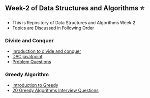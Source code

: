 ## Week-2 of Data Structures and Algorithms :star:


- This is Repository of Data Structures and Algorithms Week 2
- Topics are Discussed in Following Order

### Divide and Conquer
- [Inroduction to divide and conquer](https://www.tutorialspoint.com/data_structures_algorithms/divide_and_conquer)
- [DAC javatpoint](https://www.javatpoint.com/divide-and-conquer-introduction)
- [Problem Questions](https://medium.com/@codingfreak/divide-and-conquer-interview-questions-and-practice-problems-8855e45f4200)

### Greedy Algorithm
- [Introduction to Greedy](https://www.tutorialspoint.com/data_structures_algorithms/greedy_algorithms)
- [20 Greedy Algorithms Interview Questions](https://www.geeksforgeeks.org/top-20-greedy-algorithms-interview-questions/)
